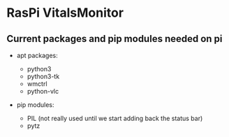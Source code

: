 # RasPi VitalsMonitor

## Current packages and pip modules needed on pi
* apt packages:
  * python3
  * python3-tk
  * wmctrl
  * python-vlc

* pip modules:
  * PIL (not really used until we start adding back the status bar)
  * pytz
